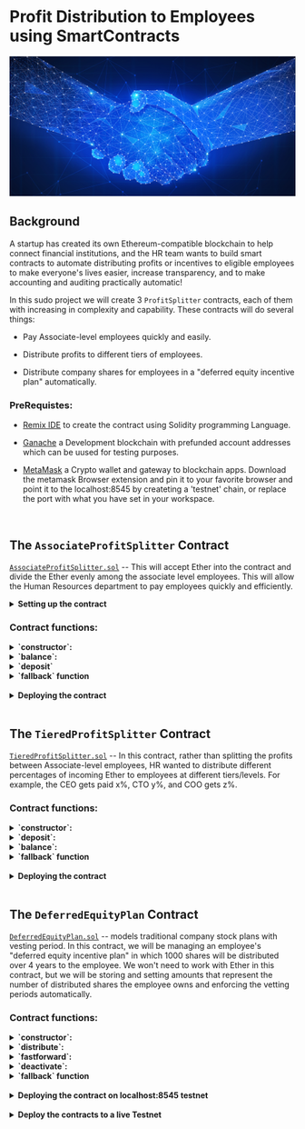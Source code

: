 # Profit Distribution to Employees using SmartContracts


![contract](Images/smart_contract.png)

## Background

A startup has created its own Ethereum-compatible blockchain to help connect financial institutions, and the HR team wants to build smart contracts to automate distributing profits or incentives to eligible employees to make everyone's lives easier, increase transparency, and to make accounting and auditing practically automatic!

In this sudo project we will create 3 `ProfitSplitter` contracts, each of them with increasing in complexity and capability. These contracts will do several things:

* Pay Associate-level employees quickly and easily.

* Distribute profits to different tiers of employees.

* Distribute company shares for employees in a "deferred equity incentive plan" automatically.


### PreRequistes:

* [Remix IDE](https://remix.ethereum.org) to create the contract using Solidity programming Language.

* [Ganache](https://www.trufflesuite.com/ganache) a Development blockchain with prefunded account addresses which can be uused for testing purposes. 

* [MetaMask](https://metamask.io) a Crypto wallet and gateway to blockchain apps. Download the metamask Browser extension and pin it to your favorite browser and point it to the localhost:8545 by createting a 'testnet' chain, or replace the port with what you have set in your workspace.

<br>


## The `AssociateProfitSplitter` Contract

[`AssociateProfitSplitter.sol`](AssociateProfitSplitter.sol) -- This will accept Ether into the contract and divide the Ether evenly among the associate level employees. This will allow the Human Resources department to pay employees quickly and efficiently.

<details><summary>  <b> Setting up the contract </b></summary>

- Using the following `public` variables, We will setup the contract between the HR Team and the employees or the benificiaries to whom we want to distribute the incentives or profits.  

  - `employee_one` -- The `address` of the first employee. Make sure to set this to `payable`.

  - `employee_two` -- Another `address payable` that represents the second employee.

  - `employee_three` -- The third `address payable` that represents the third employee.

  - `owner` -- the owner of the contract or the HR department address that deposits the ether to the employees. defaulted to msg.sender in the contract contructor function.

</details> 

### Contract functions: 

<details><summary> <b> 
`constructor`: </b> </summary>

Initializes the contract with and presets the employee addresses to equal the parameter values. This will allow us to avoid hardcoding the employee addresses.:

- params:

  -  `address payable _one`

  - `address payable _two`

  - `address payable _three`

</details>

<details><summary> <b> 
`balance`: </b> </summary>

  - This function returns the contract's current balance. Since the contract   is set to distribute Ether or profits to the beneficiaries without hodling any balance within the contract, this function always return `0`. if there are any balances left after distribution due to the fractional remainder, the balance is sent back to the depositor or the sender, in this case the HR Department. 

  - functon is declared as `public view` as it does not modify the contract state or the memory, but can read from them.

  - params : none. reads the address(this) to fetch the contract balance
  - returns: contract balance ensuring no ether is withheld in the contract

</details>

<details><summary> <b> 
`deposit` </b> </summary>

  - This function is defined as  `public payable` as it transfers the funds/ether to the beneficiaries. We enforce this fuunction to ensure only the owner can call the function using the require condition.

  - function performs the following steps:

    - Sets a `uint amount` to equal `msg.value / 3;` in order to calculate the split value of the Ether.

    - for each of the employee listed in the contract, this function transfers the `amount` calcuated by previous step.

    - Since `uint` only contains positive whole numbers, and Solidity does not fully support float/decimals, we must deal with a potential remainder at the end of this function since `amount` will discard the remainder during division.

    - We may either have `1` or `2` wei leftover, so transfer the `msg.value - amount * 3` back to `msg.sender`. This will re-multiply the `amount` by 3, then subtract it from the `msg.value` to account for any leftover wei, and send it back to Human Resources.

  -  params: none. reads the global vairables msg.sender and owner to verify only owner is able to deposit
  -  returns: none. calls the `balance` function internally to update the contract balance 

</details>

<details><summary> <b> 
`fallback` function </b> </summary>
  
  - fallback function declared as `external payable`, calls the `deposit` function from within it. This will ensure that the logic in `deposit` executes if Ether is sent directly to the contract. This is important to prevent Ether from being locked in the contract since we don't have a `withdraw` function in this use-case.

  - params: none
  - returns: none. calls deposit function to capture the ether sent directly to the contract

</details>

<br>
<details><summary> <b> 
Deploying the contract </b> </summary>

- In the `Deploy` tab in Remix, deploy the contract to local Ganache chain by connecting to `Injected Web3` and ensuring MetaMask is pointed to `localhost:8545`.

 - Prior to deploying, fill in the constructor parameters with designated `employee` addresses.

- Test the `deposit` function by sending various values. Keep an eye on the `employee` balances as you send different amounts of Ether to the contract and ensure the logic is executing properly.

- <table> <tr> <td>
- deploy the contract by entering the employee addresses
![Deploy Profitsplitter](Images/deploy_profitsplitter.PNG) </td> <td>

- enter the amount to be distributed in the 'value' field and select the denomination (wei, gwei, fenney or Ether)
![Transact Profitsplitter](Images/transact_profitsplitter.PNG) </td> </tr>

<tr> <td>

![Deposit Profitsplitter](Images/deposit_profitsplitter.PNG) </td> <td>
![confirmation](Images/confirmation.PNG) </td> </tr>

</table>

</details>

<br>

## The `TieredProfitSplitter` Contract

[`TieredProfitSplitter.sol`](TieredProfitSplitter.sol)  -- In this contract, rather than splitting the profits between Associate-level employees, HR wanted to distribute different percentages of incoming Ether to employees at different tiers/levels. For example, the CEO gets paid x%, CTO y%, and COO gets z%.


### Contract functions: 

<details><summary> <b> 
`constructor`: </b> </summary>

Initializes the contract with  predefined employee addresses and the %age share to equal the parameter values. This will allow us to avoid hardcoding the employee addresses anad the %share distribution. These values are set in stone at the time of contract creation and will remain the same through the contract life. 

- params:

  -  `address payable ceo`

  - `address payable cto`

  - `address payable coo`

  - `uint ceo_share`

  - `uint cto_share`

  - `uint coo_share`


</details>

<details><summary> <b> 
`deposit`: </b> </summary>


- This function is defined as  `public payable` as it transfers the funds/ether to the beneficiaries. We enforce this fuunction to ensure only the owner can call the function using the require condition.

- function performs the following steps:

  - Calculates the number of points/units by dividing `msg.value` by `100` representing a percentage of the value to be shared. For example, `points * 60` will output a number that is ~60% of the `msg.value`.

  - For each employee, calculates the amount to be sent using `amount` to equal the number of `points` multiplied by the percentage (say, 60 for 60%).

  - After calculating the `amount` for the first employee, adds the `amount` to the `total` to keep a running total of how much of the `msg.value` are distributed so far.

  - Transfers the `amount` to `employee_one` and Repeats the steps for each employee, setting the `amount` to equal the `points` multiplied by their given percentage.

  - Sends the remainder to the employee with the highest percentage by subtracting `total` from `msg.value`, and sending that to an employee.

</details>

</details>

<details><summary> <b> 
`balance`: </b> </summary>

  - This function returns the contract's current balance. Since the contract   is set to distribute Ether or profits to the beneficiaries without hodling any balance within the contract, this function always return `0`. if there are any balances left after distribution due to the fractional remainder, the balance is sent back to the depositor or the sender, in this case the HR Department. 

  - functon is declared as `public view` as it does not modify the contract state or the memory, but can read from them.

  - params : none. reads the address(this) to fetch the contract balance
  - returns: contract balance ensuring no ether is withheld in the contract

</details>

  <details><summary> <b> 
`fallback` function </b> </summary>
  
  - fallback function declared as `external payable`, calls the `deposit` function from within it. This will ensure that the logic in `deposit` executes if Ether is sent directly to the contract. This is important to prevent Ether from being locked in the contract since we don't have a `withdraw` function in this use-case.

  - params: none
  - returns: none. calls deposit function to capture the ether sent directly to the contract

</details>
<br>

<details><summary> <b> 
Deploying the contract </b> </summary>

- In the `Deploy` tab in Remix, deploy the contract to local Ganache chain by connecting to `Injected Web3` and ensuring MetaMask is pointed to `localhost:8545`.

 - Prior to deploying, fill in the constructor parameters with designated `employee` addresses and %age share to be distributed to each of these employees.

- Test the `deposit` function by sending various values. Keep an eye on the `employee` balances as you send different amounts of Ether to the contract and ensure the logic is executing properly.

- <table> <tr> <td>
- contract compilation
![Compile Tieredsplitter](Images/compile_tieredsplitter.PNG) </td> <td>

- deploy the contract by entering the addresses and %share for each tier
![Deploy Tieredsplitter](Images/deploy_tieredsplitter.PNG) </td> </tr>

<tr> <td>

- initiate the transaction
![Transact Tieredsplitter](Images/transact_tieredsplitter.PNG) </td> <td>

![confirmation](Images/deposit_tieredsplitter.PNG) </td> </tr>

</table>

</details>

<br>

## The `DeferredEquityPlan` Contract

[`DeferredEquityPlan.sol`](DeferredEquityPlan.sol) -- models traditional company stock plans with vesting period. In this contract, we will be managing an employee's "deferred equity incentive plan" in which 1000 shares will be distributed over 4 years to the employee. We won't need to work with Ether in this contract, but we will be storing and setting amounts that represent the number of distributed shares the employee owns and enforcing the vetting periods automatically.

### Contract functions: 

<details><summary> <b> 
`constructor`: </b> </summary>

- Human Resources will be set up as the owner of the contract in the constructor as the `msg.sender`, since HR will be deploying the contract.

- sets the contract initialization variables: 

  - bool `active` = true -- indicating the contract is active. This will enable to set the flag to inactive should either HR or the employee decides to exit of the contract.
  
  - sets the `total_shares` to `1000` - this is total number of shares to be distributed in 4 years

  - `annual_distribution` to `250`. This equates to a 4 year vesting period for the `total_shares`, as `250` will be distributed per year. Since it is expensive (gas estimate) to calculate this in Solidity, we can simply set these values manually. 

  - The `uint start_time = now;` line permanently stores the contract's start date. We'll use this to calculate the vested shares later. 
  
  - `unlock_time` to equal `now` plus `365 days`. --increments each distribution period.

  * `distributed_shares` will track how many vested shares the employee has claimed and was distributed. By default, this is `0`.

</details>
<details><summary> <b> 
`distribute`: </b> </summary>

- This function requires a few conditions to be met before the vested shares are distributed, enforced using `require` statements
  - Require that `unlock_time` is less than or equal to `now`.

  - Require that `distributed_shares` is less than the `total_shares` the employee was set for.

  - Requires only the `owner` (HR) or the `employee` to be able to access this function

- Every time the amount is distributed the account is locked for another 365 days (`unlock_time` += 365 days) in line with the vesting period. After the `require` statements, add `365 days` to the `unlock_time`. 

- The new value for `distributed_shares` is calculated using number of years have passed since `start_time` multiplied by `annual_distributions`.

- finally it checks that in case the employee does not cash out until 5+ years after the contract start, the contract does not reward more than the `total_shares` agreed upon in the contract.

</details>

<details><summary> <b> 
`fastforward`: </b> </summary>

- In order to test the timelock (vesting period) functionality, a new variable called `uint fakenow = now;` is defined in the contract variable declaration section, which is used replacing `now` in every other instance of `now`. 

- `fastforward` function manipulates `fakenow` during testing by allowing us to move the time forward.

- note that evertime we use the `fastforward` function, a transaction is initiated charging the gas for the compute time and power used to calculate the `fakenow` time.  

    ```solidity
    function fastforward() public {
        fakenow += 200 days;
    }
    ```
</details>
<details><summary> <b> 
`deactivate`: </b> </summary>

- This function deactivates the contract in case either the employee or the HR wants to terminate for any reason such as employee resignation etc., 

- Can be only be accessed or deactivated by HR or the employee. enforced via `requires` statement.

- once deactivated, the contract `active` flag is set to `false` and can never be reset back to true.


</details>

<details><summary> <b> 
`fallback` function </b> </summary>
  
  - fallback function declared as `external payable`, calls the `deposit` function from within it. This will ensure that the logic in `deposit` executes if Ether is sent directly to the contract. This is important to prevent Ether from being locked in the contract since we don't have a `withdraw` function in this use-case.

  - params: none
  - returns: none. calls deposit function to capture the ether sent directly to the contract
</details>
<br>
<details><summary> <b> 
Deploying the contract on localhost:8545 testnet </b> </summary>

- In the `Deploy` tab in Remix, deploy the contract to local Ganache chain by connecting to `Injected Web3` and ensuring MetaMask is pointed to `localhost:8545`.

 - Prior to deploying, fill in the constructor parameters with designated `employee` addresses and %age share to be distributed to each of these employees.

 - Test the `deposit` function by sending various values. Keep an eye on the `employee` balances as you send different amounts of Ether to the contract and ensure the logic is executing properly.

- <table> <tr> <td>
- compile the contract
![Compile Deferredequity](Images/compile_deferredequity.PNG) </td> <td>

- deploy the contract by entering the employee address
![Deploy Deferredequity](Images/deploy_deferredequity.PNG) </td> </tr>

<tr> <td>

![Deployed Deferredequity](Images/deployed_deferredequity.PNG) </td> <td> 
- Account is locked for 365 days. Use fastforward function to move the time forward by 365 days to be able to test.
<br>
![Account Locked](Images/account_locked.PNG) </td> </tr>

<tr> <td>

- invoke fastforward two times (200 + 200 days) so the unlock period is less than fakenow and confirm the gas estimate
![fastforward](Images/fastforward.PNG) </td> <td>

-  distribute the equity and confirm the gas
![Distribute Equity](Images/distribute_equity.PNG) </td> </tr>

<tr> <td>

![confirmation](Images/confirmation.PNG) </td> <td>

- check the distributed amount
![Distributed Equity](Images/distributed_shares.PNG) </td> </tr>
</table>

</details>
<br>
<details><summary> <b> 
Deploy the contracts to a live Testnet</b> </summary>

- Point MetaMask to the Kovan or Ropsten network. Ensure you have test Ether on this network. If you dont have test ether you can use [Ropsten faucet](https://faucet.ropsten.be/) to request ether.

- After switching MetaMask to Ropsten, deploy the contracts the same way it was deployed on localhost:8545 or local testnet and copy/keep a note of their deployed addresses. Ensure the Injected web3 is selected and 'Ropsten (3) network' is displayed below the environment field. The transactions will also be in your MetaMask history, and on the blockchain permanently to explore later. 

- you can verify the transaction on [Etherscan](https://ropsten.etherscan.io/) by searching the transactions based on the address used in our contract.

- <table> <tr> <td>
- Point Metamask to Ropsten Test Network
![Point Metamast to Ropsten](Images/metamask_ropsten.PNG) </td> <td>

- Deploy the contract on Ropsten Testnetwork
![Ropsten testnet Deploy](Images/ropsten_deploy.PNG) </td> </tr>

<tr> <td>
- try distributing the equity before the unlock period/vested period

![Distribute Equity](Images/distribution_gas.PNG) </td> <td> 
- Account is locked for 365 days. Use fastforward function to move the time forward by 365 days to be able to test.

![Account Locked](Images/account_locked_ropsten.PNG) </td> </tr>

<tr> <td>

- invoke fastforward two times (200 + 200 days) so the unlock period is less than fakenow and confirm the gas estimate
![fastforward](Images/fastforward_ropsten.PNG) </td> <td>

![fastforward](Images/fastforward_ropsten_2.PNG) </td> </tr>


<tr> <td>

-  distribute the equity and confirm the gas

![Distribute Equity](Images/distribution_gas.PNG) </td> </tr>

<tr> <td>

- check the distributed shares before the transaction
![Distributed Equity balance](Images/distributed_shares_ropsten.PNG) </td> 

<td>

![confirmation](Images/ropsten_confirmation.PNG) </td> <td>

- check the distributed shares after the transaction
![Distributed Equity balance](Images/distributed_shares_ropsten_2.PNG) </td> </tr>

<tr> <td>

- check the HR account Balance on metamask after the transaction and the transaction history
![HR account balance](Images/account_balance.PNG) </td> <td>

- check the Transaction history on Ropsten Etherscan using HR account address. 

![Etherscan Transactions](Images/tx_etherscan.PNG) </td> <td>



</table>

</details>

